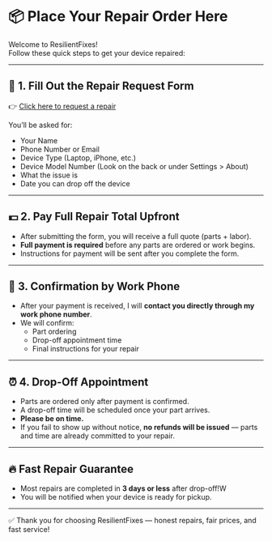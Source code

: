 # 📦 Place Your Repair Order Here

Welcome to ResilientFixes!  
Follow these quick steps to get your device repaired:

---

## 📝 1. Fill Out the Repair Request Form

👉 [Click here to request a repair](https://forms.gle/C5c9DkaRfzHWUQVE8)

You’ll be asked for:
- Your Name
- Phone Number or Email
- Device Type (Laptop, iPhone, etc.)
- Device Model Number (Look on the back or under Settings > About)
- What the issue is
- Date you can drop off the device

---

## 💵 2. Pay Full Repair Total Upfront

- After submitting the form, you will receive a full quote (parts + labor).
- **Full payment is required** before any parts are ordered or work begins.
- Instructions for payment will be sent after you complete the form.

---

## 📱 3. Confirmation by Work Phone

- After your payment is received, I will **contact you directly through my work phone number**.
- We will confirm:
  - Part ordering
  - Drop-off appointment time
  - Final instructions for your repair

---

## ⏰ 4. Drop-Off Appointment

- Parts are ordered only after payment is confirmed.
- A drop-off time will be scheduled once your part arrives.
- **Please be on time.**
- If you fail to show up without notice, **no refunds will be issued** — parts and time are already committed to your repair.

---

## 🔥 Fast Repair Guarantee

- Most repairs are completed in **3 days or less** after drop-off!W
- You will be notified when your device is ready for pickup.

---

✅ Thank you for choosing ResilientFixes — honest repairs, fair prices, and fast service!
